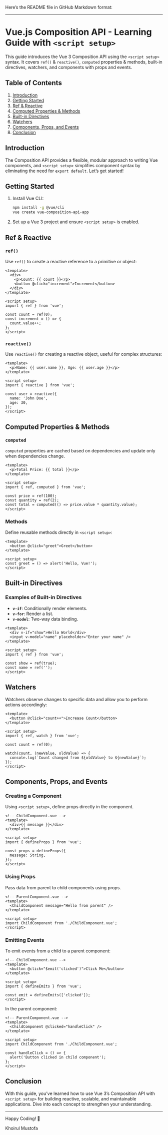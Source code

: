 Here’s the README file in GitHub Markdown format:

---

# Vue.js Composition API - Learning Guide with `<script setup>`

This guide introduces the Vue 3 Composition API using the `<script setup>` syntax. It covers `ref()` & `reactive()`, `computed` properties & methods, built-in directives, watchers, and components with props and events.

## Table of Contents

1. [Introduction](#introduction)
2. [Getting Started](#getting-started)
3. [Ref & Reactive](#ref--reactive)
4. [Computed Properties & Methods](#computed-properties--methods)
5. [Built-in Directives](#built-in-directives)
6. [Watchers](#watchers)
7. [Components, Props, and Events](#components-props-and-events)
8. [Conclusion](#conclusion)

## Introduction

The Composition API provides a flexible, modular approach to writing Vue components, and `<script setup>` simplifies component syntax by eliminating the need for `export default`. Let’s get started!

## Getting Started

1. Install Vue CLI:
   ```bash
   npm install -g @vue/cli
   vue create vue-composition-api-app
   ```

2. Set up a Vue 3 project and ensure `<script setup>` is enabled.

## Ref & Reactive

### `ref()`

Use `ref()` to create a reactive reference to a primitive or object:

```vue
<template>
  <div>
    <p>Count: {{ count }}</p>
    <button @click="increment">Increment</button>
  </div>
</template>

<script setup>
import { ref } from 'vue';

const count = ref(0);
const increment = () => {
  count.value++;
};
</script>
```

### `reactive()`

Use `reactive()` for creating a reactive object, useful for complex structures:

```vue
<template>
  <p>Name: {{ user.name }}, Age: {{ user.age }}</p>
</template>

<script setup>
import { reactive } from 'vue';

const user = reactive({
  name: 'John Doe',
  age: 30,
});
</script>
```

## Computed Properties & Methods

### `computed`

`computed` properties are cached based on dependencies and update only when dependencies change.

```vue
<template>
  <p>Total Price: {{ total }}</p>
</template>

<script setup>
import { ref, computed } from 'vue';

const price = ref(100);
const quantity = ref(2);
const total = computed(() => price.value * quantity.value);
</script>
```

### Methods

Define reusable methods directly in `<script setup>`:

```vue
<template>
  <button @click="greet">Greet</button>
</template>

<script setup>
const greet = () => alert('Hello, Vue!');
</script>
```

## Built-in Directives

### Examples of Built-in Directives

- **`v-if`**: Conditionally render elements.
- **`v-for`**: Render a list.
- **`v-model`**: Two-way data binding.

```vue
<template>
  <div v-if="show">Hello World</div>
  <input v-model="name" placeholder="Enter your name" />
</template>

<script setup>
import { ref } from 'vue';

const show = ref(true);
const name = ref('');
</script>
```

## Watchers

Watchers observe changes to specific data and allow you to perform actions accordingly:

```vue
<template>
  <button @click="count++">Increase Count</button>
</template>

<script setup>
import { ref, watch } from 'vue';

const count = ref(0);

watch(count, (newValue, oldValue) => {
  console.log(`Count changed from ${oldValue} to ${newValue}`);
});
</script>
```

## Components, Props, and Events

### Creating a Component

Using `<script setup>`, define props directly in the component.

```vue
<!-- ChildComponent.vue -->
<template>
  <div>{{ message }}</div>
</template>

<script setup>
import { defineProps } from 'vue';

const props = defineProps({
  message: String,
});
</script>
```

### Using Props

Pass data from parent to child components using props.

```vue
<!-- ParentComponent.vue -->
<template>
  <ChildComponent message="Hello from parent" />
</template>

<script setup>
import ChildComponent from './ChildComponent.vue';
</script>
```

### Emitting Events

To emit events from a child to a parent component:

```vue
<!-- ChildComponent.vue -->
<template>
  <button @click="$emit('clicked')">Click Me</button>
</template>

<script setup>
import { defineEmits } from 'vue';

const emit = defineEmits(['clicked']);
</script>
```

In the parent component:

```vue
<!-- ParentComponent.vue -->
<template>
  <ChildComponent @clicked="handleClick" />
</template>

<script setup>
import ChildComponent from './ChildComponent.vue';

const handleClick = () => {
  alert('Button clicked in child component');
};
</script>
```

## Conclusion

With this guide, you’ve learned how to use Vue 3’s Composition API with `<script setup>` for building reactive, scalable, and maintainable applications. Dive into each concept to strengthen your understanding.

--- 

Happy Coding! 🎉

Khoirul Mustofa